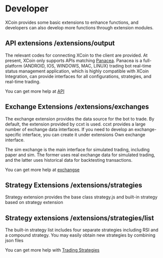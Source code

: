 # Developer

XCoin provides some basic extensions to enhance functions, and developers can also develop more functions through extension modules.

## API extensions /extensions/output

The relevant codes for connecting XCoin to the client are provided. At present, XCoin only supports APIs matching [Panacea](https://github.com/markmind/panacea). Panacea is a full-platform (ANDROID, IOS, WINDOWS, MAC, LINUX) trading bot real-time status management application, which is highly compatible with XCoin Integration, can provide interfaces for all configurations, strategies, and real-time trading.

You can get more help at [API](api.md)

## Exchange Extensions /extensions/exchanges

The exchange extension provides the data source for the bot to trade. By default, the extension provided by ccxt is used. ccxt provides a large number of exchange data interfaces. If you need to develop an exchange-specific interface, you can create it under extensions Own exchange interface.

The sim exchange is the main interface for simulated trading, including paper and sim. The former uses real exchange data for simulated trading, and the latter uses historical data for backtesting transactions.

You can get more help at [exchangse](exchange.md)

## Strategy Extensions /extensions/strategies

Strategy extension provides the base class strategy.js and built-in strategy based on strategy extension

## Strategy extensions /extensions/strategies/list

The built-in strategy list includes four separate strategies including RSI and a compound strategy. You may easily obtain new strategies by combining json files

You can get more help with [Trading Strategies](strategy.md)
